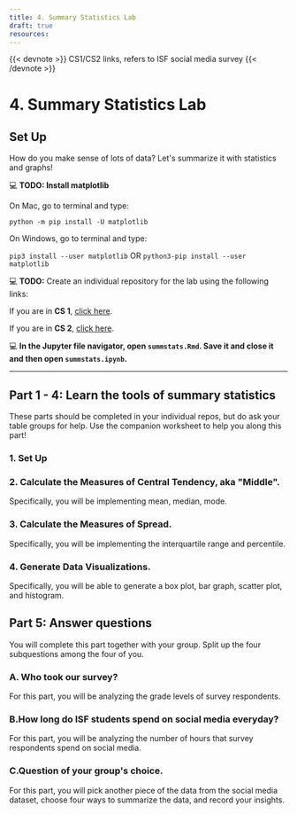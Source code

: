 ```yaml
---
title: 4. Summary Statistics Lab
draft: true
resources:
---
```

{{< devnote >}}
CS1/CS2 links, refers to ISF social media survey
{{< /devnote >}}

# 4. Summary Statistics Lab

## Set Up

How do you make sense of lots of data? Let's summarize it with statistics and graphs!  

💻 **TODO: Install matplotlib**

On Mac, go to terminal and type:

`python -m pip install -U matplotlib`

On Windows, go to terminal and type:

`pip3 install --user matplotlib` OR `python3-pip install --user matplotlib`

💻 **TODO:** Create an individual repository for the lab using the following links:

If you are in **CS 1**, [click here](https://classroom.github.com/a/-jNZjIjf).

If you are in **CS 2**, [click here](https://classroom.github.com/a/igjU-Mpm).

💻 **In the Jupyter file navigator, open `summstats.Rmd`. Save it and close it and then open `summstats.ipynb`.**

------------------------------------

## Part 1 - 4: Learn the tools of summary statistics
These parts should be completed in your individual repos, but do ask your table groups for help. Use the companion worksheet to help you along this part!

### 1. Set Up
### 2. Calculate the Measures of Central Tendency, aka "Middle".  
   Specifically, you will be implementing mean, median, mode.  
### 3. Calculate the Measures of Spread.  
   Specifically, you will be implementing the interquartile range and percentile.
### 4. Generate Data Visualizations.
   Specifically, you will be able to generate a box plot, bar graph, scatter plot, and histogram.

## Part 5: Answer questions

You will complete this part together with your group. Split up the four subquestions among the four of you.

### A. Who took our survey?
For this part, you will be analyzing the grade levels of survey respondents.

### B.How long do ISF students spend on social media everyday?
For this part, you will be analyzing the number of hours that survey respondents spend on social media.

### C.Question of your group's choice.
For this part, you will pick another piece of the data from the social media dataset, choose four ways to summarize the data, and record your insights.
